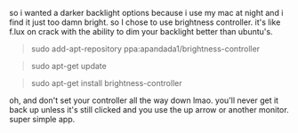 so i wanted a darker backlight options because i use my mac at night and i find it just too damn bright. so I chose to use brightness controller. 
it's like f.lux on crack with the ability to dim your backlight better than ubuntu's.

> sudo add-apt-repository ppa:apandada1/brightness-controller

> sudo apt-get update

> sudo apt-get install brightness-controller

oh, and don't set your controller all the way down lmao. you'll never get it back up unless it's still clicked and you use the up arrow or another monitor.
super simple app.
